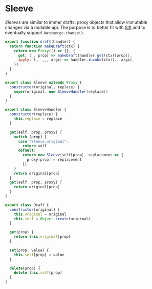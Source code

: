 # Sleeve

_Sleeves_ are similar to immer drafts: proxy objects that allow immutable
changes via a mutable api. The purpose is to better fit with [Sift](Sift.md) and
to eventually support `Automerge.change()`.

```mjs
export function draft(handler) {
  return function makeDraft(ctx) {
    return new Proxy(() => {}, {
      get: (_, prop) => makeDraft(handler.get(ctx)(prop)),
      apply: (_, __, args) => handler.invoke(ctx)(...args),
    })
  }
}

export class Sleeve extends Proxy {
  constructor(original, replace) {
    super(original, new SleeveHandler(replace))
  }
}

export class SleeveHandler {
  constructor(replace) {
    this.replace = replace
  }

  get(self, prop, proxy) {
    switch (prop) {
      case "Sleeve.original":
        return self
      default:
        return new Sleeve(self[prop], replacement => {
          proxy[prop] = replacement
        })
    }
    return original[prop]
  }
  get(self, prop, proxy) {
    return original[prop]
  }
}

export class Draft {
  constructor(original) {
    this.original = original
    this.self = Object.create(original)
  }

  get(prop) {
    return this.original[prop]
  }

  set(prop, value) {
    this.self[prop] = value
  }

  delete(prop) {
    delete this.self[prop]
  }
}
```
